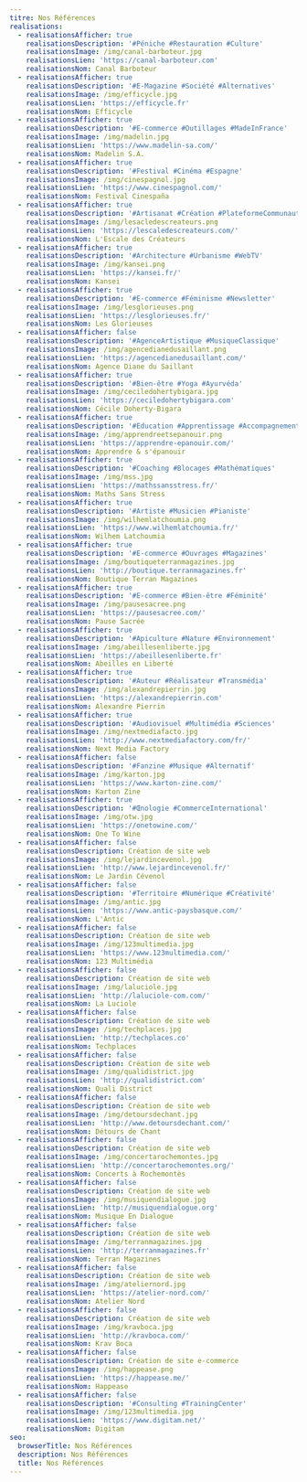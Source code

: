 ```yaml
---
titre: Nos Références
realisations:
  - realisationsAfficher: true
    realisationsDescription: '#Péniche #Restauration #Culture'
    realisationsImage: /img/canal-barboteur.jpg
    realisationsLien: 'https://canal-barboteur.com'
    realisationsNom: Canal Barboteur
  - realisationsAfficher: true
    realisationsDescription: '#E-Magazine #Société #Alternatives'
    realisationsImage: /img/efficycle.jpg
    realisationsLien: 'https://efficycle.fr'
    realisationsNom: Efficycle
  - realisationsAfficher: true
    realisationsDescription: '#E-commerce #Outillages #MadeInFrance'
    realisationsImage: /img/madelin.jpg
    realisationsLien: 'https://www.madelin-sa.com/'
    realisationsNom: Madelin S.A.
  - realisationsAfficher: true
    realisationsDescription: '#Festival #Cinéma #Espagne'
    realisationsImage: /img/cinespagnol.jpg
    realisationsLien: 'https://www.cinespagnol.com/'
    realisationsNom: Festival Cinespaña
  - realisationsAfficher: true
    realisationsDescription: '#Artisanat #Création #PlateformeCommunautaire'
    realisationsImage: /img/lesacledescreateurs.png
    realisationsLien: 'https://lescaledescreateurs.com/'
    realisationsNom: L'Escale des Créateurs
  - realisationsAfficher: true
    realisationsDescription: '#Architecture #Urbanisme #WebTV'
    realisationsImage: /img/kansei.png
    realisationsLien: 'https://kansei.fr/'
    realisationsNom: Kansei
  - realisationsAfficher: true
    realisationsDescription: '#E-commerce #Féminisme #Newsletter'
    realisationsImage: /img/lesglorieuses.png
    realisationsLien: 'https://lesglorieuses.fr/'
    realisationsNom: Les Glorieuses
  - realisationsAfficher: false
    realisationsDescription: '#AgenceArtistique #MusiqueClassique'
    realisationsImage: /img/agencedianedusaillant.png
    realisationsLien: 'https://agencedianedusaillant.com/'
    realisationsNom: Agence Diane du Saillant
  - realisationsAfficher: true
    realisationsDescription: '#Bien-être #Yoga #Ayurvéda'
    realisationsImage: /img/ceciledohertybigara.jpg
    realisationsLien: 'https://ceciledohertybigara.com'
    realisationsNom: Cécile Doherty-Bigara
  - realisationsAfficher: true
    realisationsDescription: '#Education #Apprentissage #Accompagnement'
    realisationsImage: /img/apprendreetsepanouir.png
    realisationsLien: 'https://apprendre-epanouir.com/'
    realisationsNom: Apprendre & s'épanouir
  - realisationsAfficher: true
    realisationsDescription: '#Coaching #Blocages #Mathématiques'
    realisationsImage: /img/mss.jpg
    realisationsLien: 'https://mathssansstress.fr/'
    realisationsNom: Maths Sans Stress
  - realisationsAfficher: true
    realisationsDescription: '#Artiste #Musicien #Pianiste'
    realisationsImage: /img/wilhemlatchoumia.png
    realisationsLien: 'https://www.wilhemlatchoumia.fr/'
    realisationsNom: Wilhem Latchoumia
  - realisationsAfficher: true
    realisationsDescription: '#E-commerce #Ouvrages #Magazines'
    realisationsImage: /img/boutiqueterranmagazines.jpg
    realisationsLien: 'http://boutique.terranmagazines.fr'
    realisationsNom: Boutique Terran Magazines
  - realisationsAfficher: true
    realisationsDescription: '#E-commerce #Bien-être #Féminité'
    realisationsImage: /img/pausesacree.png
    realisationsLien: 'https://pausesacree.com/'
    realisationsNom: Pause Sacrée
  - realisationsAfficher: true
    realisationsDescription: '#Apiculture #Nature #Environnement'
    realisationsImage: /img/abeillesenliberte.jpg
    realisationsLien: 'https://abeillesenliberte.fr'
    realisationsNom: Abeilles en Liberté
  - realisationsAfficher: true
    realisationsDescription: '#Auteur #Réalisateur #Transmédia'
    realisationsImage: /img/alexandrepierrin.jpg
    realisationsLien: 'https://alexandrepierrin.com'
    realisationsNom: Alexandre Pierrin
  - realisationsAfficher: true
    realisationsDescription: '#Audiovisuel #Multimédia #Sciences'
    realisationsImage: /img/nextmediafacto.jpg
    realisationsLien: 'http://www.nextmediafactory.com/fr/'
    realisationsNom: Next Media Factory
  - realisationsAfficher: false
    realisationsDescription: '#Fanzine #Musique #Alternatif'
    realisationsImage: /img/karton.jpg
    realisationsLien: 'https://www.karton-zine.com/'
    realisationsNom: Karton Zine
  - realisationsAfficher: true
    realisationsDescription: '#Œnologie #CommerceInternational'
    realisationsImage: /img/otw.jpg
    realisationsLien: 'https://onetowine.com/'
    realisationsNom: One To Wine
  - realisationsAfficher: false
    realisationsDescription: Création de site web
    realisationsImage: /img/lejardincevenol.jpg
    realisationsLien: 'http://www.lejardincevenol.fr/'
    realisationsNom: Le Jardin Cévenol
  - realisationsAfficher: false
    realisationsDescription: '#Territoire #Numérique #Créativité'
    realisationsImage: /img/antic.jpg
    realisationsLien: 'https://www.antic-paysbasque.com/'
    realisationsNom: L'Antic
  - realisationsAfficher: false
    realisationsDescription: Création de site web
    realisationsImage: /img/123multimedia.jpg
    realisationsLien: 'https://www.123multimedia.com/'
    realisationsNom: 123 Multimédia
  - realisationsAfficher: false
    realisationsDescription: Création de site web
    realisationsImage: /img/laluciole.jpg
    realisationsLien: 'http://laluciole-com.com/'
    realisationsNom: La Luciole
  - realisationsAfficher: false
    realisationsDescription: Création de site web
    realisationsImage: /img/techplaces.jpg
    realisationsLien: 'http://techplaces.co'
    realisationsNom: Techplaces
  - realisationsAfficher: false
    realisationsDescription: Création de site web
    realisationsImage: /img/qualidistrict.jpg
    realisationsLien: 'http://qualidistrict.com'
    realisationsNom: Quali District
  - realisationsAfficher: false
    realisationsDescription: Création de site web
    realisationsImage: /img/detoursdechant.jpg
    realisationsLien: 'http://www.detoursdechant.com/'
    realisationsNom: Détours de Chant
  - realisationsAfficher: false
    realisationsDescription: Création de site web
    realisationsImage: /img/concertarochemontes.jpg
    realisationsLien: 'http://concertarochemontes.org/'
    realisationsNom: Concerts à Rochemontès
  - realisationsAfficher: false
    realisationsDescription: Création de site web
    realisationsImage: /img/musiquendialogue.jpg
    realisationsLien: 'http://musiquendialogue.org'
    realisationsNom: Musique En Dialogue
  - realisationsAfficher: false
    realisationsDescription: Création de site web
    realisationsImage: /img/terranmagazines.jpg
    realisationsLien: 'http://terranmagazines.fr'
    realisationsNom: Terran Magazines
  - realisationsAfficher: false
    realisationsDescription: Création de site web
    realisationsImage: /img/ateliernord.jpg
    realisationsLien: 'https://atelier-nord.com/'
    realisationsNom: Atelier Nord
  - realisationsAfficher: false
    realisationsDescription: Création de site web
    realisationsImage: /img/kravboca.jpg
    realisationsLien: 'http://kravboca.com/'
    realisationsNom: Krav Boca
  - realisationsAfficher: false
    realisationsDescription: Création de site e-commerce
    realisationsImage: /img/happease.png
    realisationsLien: 'https://happease.me/'
    realisationsNom: Happease
  - realisationsAfficher: false
    realisationsDescription: '#Consulting #TrainingCenter'
    realisationsImage: /img/123multimedia.jpg
    realisationsLien: 'https://www.digitam.net/'
    realisationsNom: Digitam
seo:
  browserTitle: Nos Références
  description: Nos Références
  title: Nos Références
---
```


